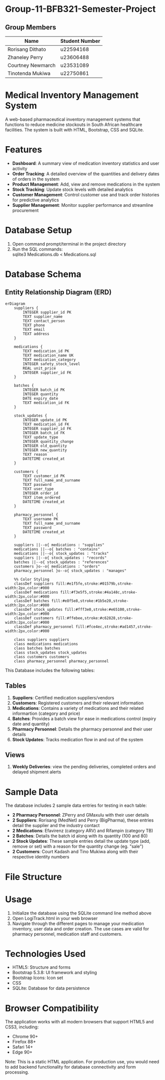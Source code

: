 # Group-11-BFB321-Semester-Project
## Group Members

| Name | Student Number |
|--------------------|---------------|
| Rorisang Dithato   | u22594168     |
| Zhaneley Perry     | u23606488     |
| Courtney Newmarch  | u23531089     |
| Tinotenda Mukiwa   | u22750861     |

# Medical Inventory Management System
A web-based pharmaceutical inventory management systems that functions to reduce medicine stockouts in South African healthcare facilities. The system is built with HTML, Bootstrap, CSS and SQLite.

# Features
- **Dashboard**: A summary view of medication inventory statistics and user activity  
- **Order Tracking**: A detailed overview of the quantities and delivery dates of orders in the system  
- **Product Management**: Add, view and remove medications in the system  
- **Stock Tracking**: Update stock levels with detailed analytics  
- **Customer Management**: Control customer use and track order histories for predictive analytics  
- **Supplier Management**: Monitor supplier performance and streamline procurement

# Database Setup
1. Open command prompt/terminal in the project directory
2. Run the SQL commands:  
        sqlite3 Medications.db < Medications.sql

# Database Schema
## Entity Relationship Diagram (ERD)
```mermaid  
erDiagram
    suppliers {
        INTEGER supplier_id PK
        TEXT supplier_name
        TEXT contact_person
        TEXT phone
        TEXT email
        TEXT address
    }
    
    medications {
        TEXT medication_id PK
        TEXT medication_name UK
        TEXT medication_category
        INTEGER safety_stock_level
        REAL unit_price
        INTEGER supplier_id FK
    }
    
    batches {
        INTEGER batch_id PK
        INTEGER quantity
        DATE expiry_date
        TEXT medication_id FK
    }
    
    stock_updates {
        INTEGER update_id PK
        TEXT medication_id FK
        INTEGER supplier_id FK
        INTEGER batch_id FK
        TEXT update_type
        INTEGER quantity_change
        INTEGER old_quantity
        INTEGER new_quantity
        TEXT reason
        DATETIME created_at
    }
    
    customers {
        TEXT customer_id PK
        TEXT full_name_and_surname
        TEXT password
        TEXT user_type
        INTEGER order_id
        TEXT item_ordered
        DATETIME created_at
    }
    
    pharmacy_personnel {
        TEXT username PK
        TEXT full_name_and_surname
        TEXT password
        DATETIME created_at
    }

    suppliers ||--o{ medications : "supplies"
    medications ||--o{ batches : "contains"
    medications ||--o{ stock_updates : "tracks"
    suppliers ||--o{ stock_updates : "records"
    batches ||--o{ stock_updates : "references"
    customers }o--o{ medications : "orders"
    pharmacy_personnel }o--o{ stock_updates : "manages"

    %% Color Styling
    classDef suppliers fill:#e1f5fe,stroke:#01579b,stroke-width:2px,color:#000
    classDef medications fill:#f3e5f5,stroke:#4a148c,stroke-width:2px,color:#000
    classDef batches fill:#e8f5e8,stroke:#1b5e20,stroke-width:2px,color:#000
    classDef stock_updates fill:#fff3e0,stroke:#e65100,stroke-width:2px,color:#000
    classDef customers fill:#ffebee,stroke:#c62828,stroke-width:2px,color:#000
    classDef pharmacy_personnel fill:#fce4ec,stroke:#ad1457,stroke-width:2px,color:#000
    
    class suppliers suppliers
    class medications medications
    class batches batches
    class stock_updates stock_updates
    class customers customers
    class pharmacy_personnel pharmacy_personnel
```
This Database includes the following tables:    
## Tables
1. __Suppliers__: Certified medication suppliers/vendors
2. **Customers**: Registered customers and their relevant information
3. **Medications**: Contains a variety of medications and their related informartion (category and price)
4. **Batches**: Provides a batch view for ease in medications control (expiry date and quantity)
5. **Pharmacy Personnel**: Details the pharmacy personnel and their user details
6. **Stock Updates**: Tracks medication flow in and out of the system

## Views 
1. __Weekly Deliveries__: view the pending deliveries, completed orders and delayed shipment alerts

# Sample Data
The database includes 2 sample data entries for testing in each table:  
- **2 Pharmacy Personnel**: ZPerry and GMaxulu with their user details
- **2 Suppliers**: Rorisang (MedNet) and Perry (BigPharma), these entries detail the supplier and the industry contact
- **2 Medications**: Efavirenz (category ARV) and Rifampin (category TB)
- **2 Batches**: Details the batch id along with its quantity (100 and 80)
- **2 Stock Updates**: These sample entries detail the update type (add, remove or set) with a reason for the quantity change (eg. "sale")
- **2 Customers**: Court Kadash and Tino Mukiwa along with their respective identity numbers

# File Structure


# Usage
1. Initialize the database using the SQLite command line method above
2. Open LogiTrack.html in your web browser
3. Navigate through the different pages to manage your medication inventory, user data and order creation. The use cases are valid for pharmacy personnel, medication staff and customers.

# Technologies Used
- HTML5: Structure and forms
- Bootstrap 5.3.8: UI framework and styling
- Bootstrap Icons: Icon set
- CSS
- SQLite: Database for data persistence

# Browser Compatibility
The application works with all modern browsers that support HTML5 and CSS3, including:

- Chrome 90+
- Firefox 88+
- Safari 14+
- Edge 90+  

Note: This is a static HTML application. For production use, you would need to add backend functionality for database connectivity and form processing.

   
   





